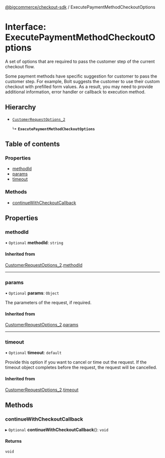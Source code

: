 [@bigcommerce/checkout-sdk](../README.md) / ExecutePaymentMethodCheckoutOptions

# Interface: ExecutePaymentMethodCheckoutOptions

A set of options that are required to pass the customer step of the
current checkout flow.

Some payment methods have specific suggestion for customer to pass
the customer step. For example, Bolt suggests the customer to use
their custom checkout with prefilled form values. As a result, you
may need to provide additional information, error handler or callback
to execution method.

## Hierarchy

- [`CustomerRequestOptions_2`](CustomerRequestOptions_2.md)

  ↳ **`ExecutePaymentMethodCheckoutOptions`**

## Table of contents

### Properties

- [methodId](ExecutePaymentMethodCheckoutOptions.md#methodid)
- [params](ExecutePaymentMethodCheckoutOptions.md#params)
- [timeout](ExecutePaymentMethodCheckoutOptions.md#timeout)

### Methods

- [continueWithCheckoutCallback](ExecutePaymentMethodCheckoutOptions.md#continuewithcheckoutcallback)

## Properties

### methodId

• `Optional` **methodId**: `string`

#### Inherited from

[CustomerRequestOptions_2](CustomerRequestOptions_2.md).[methodId](CustomerRequestOptions_2.md#methodid)

___

### params

• `Optional` **params**: `Object`

The parameters of the request, if required.

#### Inherited from

[CustomerRequestOptions_2](CustomerRequestOptions_2.md).[params](CustomerRequestOptions_2.md#params)

___

### timeout

• `Optional` **timeout**: `default`

Provide this option if you want to cancel or time out the request. If the
timeout object completes before the request, the request will be
cancelled.

#### Inherited from

[CustomerRequestOptions_2](CustomerRequestOptions_2.md).[timeout](CustomerRequestOptions_2.md#timeout)

## Methods

### continueWithCheckoutCallback

▸ `Optional` **continueWithCheckoutCallback**(): `void`

#### Returns

`void`
